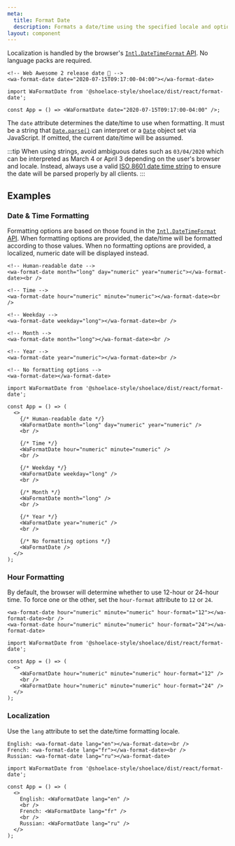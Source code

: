 ```yaml
---
meta:
  title: Format Date
  description: Formats a date/time using the specified locale and options.
layout: component
---
```


Localization is handled by the browser's [`Intl.DateTimeFormat` API](https://developer.mozilla.org/en-US/docs/Web/JavaScript/Reference/Global_Objects/Intl/DateTimeFormat). No language packs are required.

```html:preview
<!-- Web Awesome 2 release date 🎉 -->
<wa-format-date date="2020-07-15T09:17:00-04:00"></wa-format-date>
```

```jsx:react
import WaFormatDate from '@shoelace-style/shoelace/dist/react/format-date';

const App = () => <WaFormatDate date="2020-07-15T09:17:00-04:00" />;
```

The `date` attribute determines the date/time to use when formatting. It must be a string that [`Date.parse()`](https://developer.mozilla.org/en-US/docs/Web/JavaScript/Reference/Global_Objects/Date/parse) can interpret or a [`Date`](https://developer.mozilla.org/en-US/docs/Web/JavaScript/Reference/Global_Objects/Date) object set via JavaScript. If omitted, the current date/time will be assumed.

:::tip
When using strings, avoid ambiguous dates such as `03/04/2020` which can be interpreted as March 4 or April 3 depending on the user's browser and locale. Instead, always use a valid [ISO 8601 date time string](https://developer.mozilla.org/en-US/docs/Web/JavaScript/Reference/Global_Objects/Date/parse#Date_Time_String_Format) to ensure the date will be parsed properly by all clients.
:::

## Examples

### Date & Time Formatting

Formatting options are based on those found in the [`Intl.DateTimeFormat` API](https://developer.mozilla.org/en-US/docs/Web/JavaScript/Reference/Global_Objects/Intl/DateTimeFormat). When formatting options are provided, the date/time will be formatted according to those values. When no formatting options are provided, a localized, numeric date will be displayed instead.

```html:preview
<!-- Human-readable date -->
<wa-format-date month="long" day="numeric" year="numeric"></wa-format-date><br />

<!-- Time -->
<wa-format-date hour="numeric" minute="numeric"></wa-format-date><br />

<!-- Weekday -->
<wa-format-date weekday="long"></wa-format-date><br />

<!-- Month -->
<wa-format-date month="long"></wa-format-date><br />

<!-- Year -->
<wa-format-date year="numeric"></wa-format-date><br />

<!-- No formatting options -->
<wa-format-date></wa-format-date>
```

```jsx:react
import WaFormatDate from '@shoelace-style/shoelace/dist/react/format-date';

const App = () => (
  <>
    {/* Human-readable date */}
    <WaFormatDate month="long" day="numeric" year="numeric" />
    <br />

    {/* Time */}
    <WaFormatDate hour="numeric" minute="numeric" />
    <br />

    {/* Weekday */}
    <WaFormatDate weekday="long" />
    <br />

    {/* Month */}
    <WaFormatDate month="long" />
    <br />

    {/* Year */}
    <WaFormatDate year="numeric" />
    <br />

    {/* No formatting options */}
    <WaFormatDate />
  </>
);
```

### Hour Formatting

By default, the browser will determine whether to use 12-hour or 24-hour time. To force one or the other, set the `hour-format` attribute to `12` or `24`.

```html:preview
<wa-format-date hour="numeric" minute="numeric" hour-format="12"></wa-format-date><br />
<wa-format-date hour="numeric" minute="numeric" hour-format="24"></wa-format-date>
```

```jsx:react
import WaFormatDate from '@shoelace-style/shoelace/dist/react/format-date';

const App = () => (
  <>
    <WaFormatDate hour="numeric" minute="numeric" hour-format="12" />
    <br />
    <WaFormatDate hour="numeric" minute="numeric" hour-format="24" />
  </>
);
```

### Localization

Use the `lang` attribute to set the date/time formatting locale.

```html:preview
English: <wa-format-date lang="en"></wa-format-date><br />
French: <wa-format-date lang="fr"></wa-format-date><br />
Russian: <wa-format-date lang="ru"></wa-format-date>
```

```jsx:react
import WaFormatDate from '@shoelace-style/shoelace/dist/react/format-date';

const App = () => (
  <>
    English: <WaFormatDate lang="en" />
    <br />
    French: <WaFormatDate lang="fr" />
    <br />
    Russian: <WaFormatDate lang="ru" />
  </>
);
```
